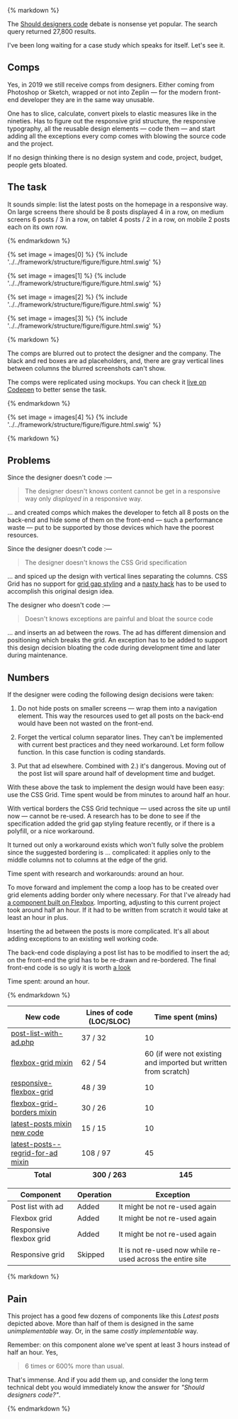 {% markdown %}

The [Should designers code](https://www.google.com/search?q=%22Should+designers+code%22) debate is nonsense yet popular. The search query returned 27,800 results.

I've been long waiting for a case study which speaks for itself. Let's see it.

## Comps

Yes, in 2019 we still receive comps from designers. Either coming from Photoshop or Sketch, wrapped or not into Zeplin &mdash; for the modern front-end developer they are in the same way unusable.

One has to slice, calculate, convert pixels to elastic measures like in the nineties. Has to figure out the responsive grid structure, the responsive typography, all the reusable design elements &mdash; code them &mdash; and start adding all the exceptions every comp comes with blowing the source code and the project.

If no design thinking there is no design system and code, project, budget, people gets bloated.

## The task

It sounds simple: list the latest posts on the homepage in a responsive way. On large screens there should be 8 posts displayed 4 in a row, on medium screens 6 posts / 3 in a row, on tablet 4 posts / 2 in a row, on mobile 2 posts each on its own row.

{% endmarkdown %}

{% set image = images[0] %}
{% include '../../framework/structure/figure/figure.html.swig' %}

{% set image = images[1] %}
{% include '../../framework/structure/figure/figure.html.swig' %}

{% set image = images[2] %}
{% include '../../framework/structure/figure/figure.html.swig' %}

{% set image = images[3] %}
{% include '../../framework/structure/figure/figure.html.swig' %}

{% markdown %}

The comps are blurred out to protect the designer and the company. The black and red boxes are ad placeholders, and, there are gray vertical lines between columns the blurred screenshots can't show.

The comps were replicated using mockups. You can check it [live on Codepen](https://codepen.io/metamn/pen/OdjaGE?editors=0100#0) to better sense the task.

{% endmarkdown %}

{% set image = images[4] %}
{% include '../../framework/structure/figure/figure.html.swig' %}

{% markdown %}

## Problems

Since the designer doesn't code :&mdash;

> The designer doesn't knows content cannot be get in a responsive way only _displayed_ in a responsive way.

... and created comps which makes the developer to fetch all 8 posts on the back-end and hide some of them on the front-end &mdash; such a performance waste &mdash; put to be supported by those devices which have the poorest resources.

Since the designer doesn't code :&mdash;

> The designer doesn't knows the CSS Grid specification

... and spiced up the design with vertical lines separating the columns. CSS Grid has no support for [grid gap styling](https://stackoverflow.com/questions/45884630/css-grid-is-it-possible-to-apply-color-to-grid-gaps) and a [nasty hack](https://stackoverflow.com/questions/13792755/show-border-grid-lines-only-between-elements/47914693#47914693) has to be used to accomplish this original design idea.

The designer who doesn't code :&mdash;

> Doesn't knows exceptions are painful and bloat the source code

... and inserts an ad between the rows. The ad has different dimension and positioning which breaks the grid. An exception has to be added to support this design decision bloating the code during development time and later during maintenance.

## Numbers

If the designer were coding the following design decisions were taken:

1. Do not hide posts on smaller screens &mdash; wrap them into a navigation element. This way the resources used to get all posts on the back-end would have been not wasted on the front-end.

2. Forget the vertical column separator lines. They can't be implemented with current best practices and they need workaround. Let form follow function. In this case function is coding standards.

3. Put that ad elsewhere. Combined with 2.) it's dangerous. Moving out of the post list will spare around half of development time and budget.

With these above the task to implement the design would have been easy: use the CSS Grid. Time spent would be from minutes to around half an hour.

With vertical borders the CSS Grid technique &mdash; used across the site up until now &mdash; cannot be re-used. A research has to be done to see if the specification added the grid gap styling feature recently, or if there is a polyfill, or a nice workaround.

It turned out only a workaround exists which won't fully solve the problem since the suggested bordering is ... complicated: it applies only to the middle columns not to columns at the edge of the grid.

Time spent with research and workarounds: around an hour.

To move forward and implement the comp a loop has to be created over grid elements adding border only where necessary. For that I've already had [a component built on Flexbox](https://github.com/metamn/beat/blob/master/code/framework/structure/grid/grid.scss). Importing, adjusting to this current project took around half an hour. If it had to be written from scratch it would take at least an hour in plus.

Inserting the ad between the posts is more complicated. It's all about adding exceptions to an existing well working code.

The back-end code displaying a post list has to be modified to insert the ad; on the front-end the grid has to be re-drawn and re-bordered. The final front-end code is so ugly it is worth [a look](https://codepen.io/metamn/pen/OdjaGE)

Time spent: around an hour.

{% endmarkdown %}

<table>
  <thead>
    <tr>
      <th>New code</th>
      <th>Lines of code (LOC/SLOC)</th>
      <th>Time spent (mins)</th>
    </tr>
  </thead>
  <tbody>
    <tr>
      <td><a href="https://gist.github.com/metamn/b052d61cc36ae86a4c0de4e7fed38638">post-list-with-ad.php</a></td>
      <td>37 / 32</td>
      <td>10</td>
    </tr>
    <tr>
      <td><a href="https://codepen.io/metamn/pen/OdjaGE">flexbox-grid mixin</td>
      <td>62 / 54</td>
      <td>60 (if were not existing and imported but written from scratch)</td>  
    </tr>
    <tr>
      <td><a href="https://codepen.io/metamn/pen/OdjaGE">responsive-flexbox-grid</td>
      <td>48 / 39</td>
      <td>10</td>
    </tr>
    <tr>
      <td><a href="https://codepen.io/metamn/pen/OdjaGE">flexbox-grid-borders mixin</td>
        <td>30 / 26</td>
      <td>10</td>
    </tr>
    <tr>
      <td><a href="https://codepen.io/metamn/pen/OdjaGE">latest-posts mixin new code</td>
        <td>15 / 15</td>
      <td>10</td>
    </tr>
    <tr>
      <td><a href="https://codepen.io/metamn/pen/OdjaGE">latest-posts--regrid-for-ad mixin</td>
        <td>108 / 97</td>
      <td>45</td>
    </tr>    
  </tbody>
  <tfoot>
    <tr>
      <th>Total</th>
      <th>300 / 263</th>
      <th>145</th>
    </tr>
  </tfoot>
</table>

<table>
  <thead>
    <tr>
      <th>Component</th>
      <th>Operation</th>
      <th>Exception</th>
    </tr>
  </thead>
  <tbody>
	  <tr>
		<td>Post list with ad</td>
		<td>Added</td>
		<td>It might be not re-used again</td>
	  </tr>
    <tr>
      <td>Flexbox grid</td>
      <td>Added</td>
      <td>It might be not re-used again</td>
    </tr>
    <tr>
      <td>Responsive flexbox grid</td>
      <td>Added</td>
      <td>It might be not re-used again</td>
    </tr>
    <tr>
      <td>Responsive grid</td>
      <td>Skipped</td>
      <td>It is not re-used now while re-used across the entire site</td>
    </tr>
  </tbody>
</table>

{% markdown %}

## Pain

This project has a good few dozens of components like this _Latest posts_ depicted above. More than half of them is designed in the same _unimplementable_ way. Or, in the same _costly implementable_ way.

Remember: on this component alone we've spent at least 3 hours instead of half an hour. Yes,

> 6 times or 600% more than usual.

That's immense. And if you add them up, and consider the long term technical debt you would immediately know the answer for _"Should designers code?"_.

{% endmarkdown %}
